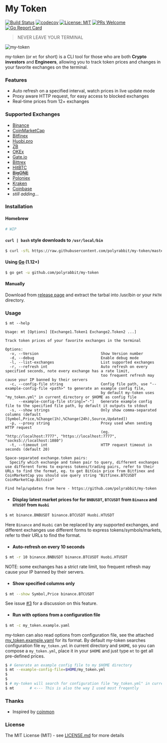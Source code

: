 # My Token

[![Build Status](https://travis-ci.org/polyrabbit/my-token.svg?branch=master)](https://travis-ci.org/polyrabbit/my-token)
[![codecov](https://codecov.io/gh/polyrabbit/my-token/branch/master/graph/badge.svg)](https://codecov.io/gh/polyrabbit/my-token)
[![License: MIT](https://img.shields.io/badge/License-MIT-brightgreen.svg)](https://opensource.org/licenses/MIT)
[![PRs Welcome](https://img.shields.io/badge/PRs-welcome-brightgreen.svg)](https://github.com/polyrabbit/my-token/pulls)
[![Go Report Card](https://goreportcard.com/badge/github.com/polyrabbit/my-token)](https://goreportcard.com/report/github.com/polyrabbit/my-token)

> NEVER LEAVE YOUR TERMINAL

![my-token](https://user-images.githubusercontent.com/2657334/40175207-ff9e6504-5a09-11e8-9a3d-a887ebc4895a.png)

my-token (or `mt` for short) is a CLI tool for those who are both **Crypto investors** and **Engineers**, allowing you to track token prices and changes in your favorite exchanges on the terminal.

### Features

 * Auto refresh on a specified interval, watch prices in live update mode
 * Proxy aware HTTP request, for easy access to blocked exchanges
 * Real-time prices from 12+ exchanges

### Supported Exchanges

 * [Binance](https://www.binance.com/)
 * [CoinMarketCap](https://coinmarketcap.com/)
 * [Bitfinex](https://www.bitfinex.com/)
 * [Huobi.pro](https://www.huobi.pro/)
 * [ZB](https://www.zb.com/)
 * [OKEx](https://www.okex.com/)
 * [Gate.io](https://gate.io/)
 * [Bittrex](https://bittrex.com/)
 * [HitBTC](https://hitbtc.com/)
 * ~~[BigONE](https://big.one/)~~
 * [Poloniex](https://poloniex.com/)
 * [Kraken](https://www.kraken.com/)
 * [Coinbase](https://www.coinbase.com/)
 * _still adding..._
 
### Installation

#### Homebrew

```bash
# WIP
```

#### `curl | bash` style downloads to `/usr/local/bin`
```bash
$ curl -sfL https://raw.githubusercontent.com/polyrabbit/my-token/master/install.sh | bash -s -- -d -b /usr/local/bin
```

#### Using [Go](https://golang.org/) (1.12+)
```bash
$ go get -u github.com/polyrabbit/my-token
```

#### Manually
Download from [release page](https://github.com/polyrabbit/my-token/releases/latest) and extract the tarbal into /usr/bin or your `PATH` directory.

### Usage

```
$ mt --help

Usage: mt [Options] [Exchange1.Token1 Exchange2.Token2 ...]

Track token prices of your favorite exchanges in the terminal

Options:
  -v, --Version                            Show Version number
  -d, --debug                              Enable debug mode
  -l, --list-exchanges                     List supported exchanges
  -r, --refresh int                        Auto refresh on every specified seconds, note every exchange has a rate limit,
                                           too frequent refresh may cause your IP banned by their servers
  -c, --config-file string                 Config file path, use "--example-config-file <path>" to generate an example config file,
                                           by default my-token uses "my_token.yml" in current directory or $HOME as config file
      --example-config-file string[="-"]   Generate example config file to the specified file path, by default it outputs to stdout
  -s, --show strings                       Only show comma-separated columns (default [Symbol,Price,%Change(1h),%Change(24h),Source,Updated])
  -p, --proxy string                       Proxy used when sending HTTP request
                                           (eg. "http://localhost:7777", "https://localhost:7777", "socks5://localhost:1080")
  -t, --timeout int                        HTTP request timeout in seconds (default 20)

Space-separated exchange.token pairs:
  Specify which exchange and token pair to query, different exchanges use different forms to express tokens/trading pairs, refer to their URLs to find the format, eg. to get BitCoin price from Bitfinex and CoinMarketCap you should use query string "Bitfinex.BTCUSDT CoinMarketCap.Bitcoin"

Find help/updates from here - https://github.com/polyrabbit/my-token
```

* #### Display latest market prices for for `BNBUSDT`, `BTCUSDT` from `Binance` and `HTUSDT` from `Huobi`

```bash
$ mt binance.BNBUSDT binance.BTCUSDT Huobi.HTUSDT
```

Here `Binance` and `Huobi` can be replaced by any supported exchanges, and different exchanges use different forms to express tokens/symbols/markets, refer to their URLs to find the format.

* #### Auto-refresh on every 10 seconds

```bash
$ mt -r 10 binance.BNBUSDT binance.BTCUSDT Huobi.HTUSDT
```

NOTE: some exchanges has a strict rate limit, too frequent refresh may cause your IP banned by their servers.

* #### Show specified columns only

```bash
$ mt --show Symbol,Price binance.BTCUSDT
```

See issue [#3](https://github.com/polyrabbit/my-token/issues/3) for a discussion on this feature.

* #### Run with options from a configuration file

```bash
$ mt -c my_token.example.yaml
```

my-token can also read options from configuration file, see the attached [my_token.example.yaml](my_token.example.yaml) for its format. By default my-token searches configuration file `my_token.yml` in current directory and `$HOME`, so you can compose a `my_token.yml`, place it in your `$HOME` and just type `mt` to get all pre-defined prices. 

```bash
$ # Generate an example config file to my $HOME directory
$ mt --example-config-file=$HOME/my_token.yml
$
$
$ # my-token will search for configuration file "my_token.yml" in current directory and "$HOME" by default
$ mt       # <--- This is also the way I used most freqently 
```

### Thanks

 * Inspired by [coinmon](https://github.com/bichenkk/coinmon)

### License

The MIT License (MIT) - see [LICENSE.md](https://github.com/polyrabbit/my-token/blob/master/LICENSE) for more details
